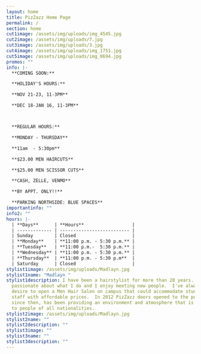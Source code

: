 ```yaml
---
layout: home
title: PizZazz Home Page
permalink: /
section: home
cut1image: /assets/img/uploads/img_4545.jpg
cut2image: /assets/img/uploads/7.jpg
cut3image: /assets/img/uploads/3.jpg
cut4image: /assets/img/uploads/img_1751.jpg
cut5image: /assets/img/uploads/img_0694.jpg
promos: ""
info: |-
  **COMING SOON:**

  **HOLIDAY'S HOURS:** 

  **NOV 21-23, 11-3PM**

  **DEC 18-JAN 16, 11-3PM**



  **REGULAR HOURS:**

  **MONDAY - THURSDAY**

  **11am  - 5:30pm**

  **$23.00 MEN HAIRCUTS**

  **$25.00 MEN SCISSOR CUTS**

  **CASH, ZELLE, VENMO**

  **BY APPT. ONLY!!**

  **PARKING NORTHSIDE: BLUE SPACES**
importantinfo: ""
info2: ""
hours: |-
  | **Days**      | **Hours**                  |
  | ------------- | -------------------------- |
  | Sunday        | Closed                     |
  | **Monday**    | **11:00 p.m. - 5:30 p.m.** |
  | **Tuesday**   | **11:00 p.m.-  5:30 p.m.** |
  | **Wednesday** | **11:00 p.m. - 5:30 p.m.** |
  | **Thursday**  | **11:00 p.m. - 5:30 p.m**  |
  | Saturday      | Closed                     |
stylist1image: /assets/img/uploads/Madlayn.jpg
stylist1name: "Madlayn "
stylist1description: I have been a hairstylist for more than 20 years.  I'm very
  passionate about what I do and I enjoy meeting new people.  I've always had a
  desire to open a Men Hair Salon on campus that could accommodate students and
  staff with affordable prices.  In 2012 PizZazz doors opened to the public and,
  since then, has been providing an environment and atmosphere that is welcoming
  to people of all nationalities.
stylist2image: /assets/img/uploads/Madlayn.jpg
stylist2name: ""
stylist2description: ""
stylist3image: ""
stylist3name: ""
stylist3description: ""
---
```

